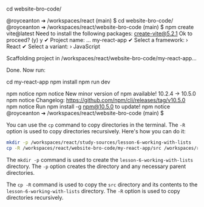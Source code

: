 cd website-bro-code/

@royceanton ➜ /workspaces/react (main) $ cd website-bro-code/
@royceanton ➜ /workspaces/react/website-bro-code (main) $ npm create vite@latest
Need to install the following packages:
create-vite@5.2.1
Ok to proceed? (y) y
✔ Project name: … my-react-app
✔ Select a framework: › React
✔ Select a variant: › JavaScript

Scaffolding project in /workspaces/react/website-bro-code/my-react-app...

Done. Now run:

  cd my-react-app
  npm install
  npm run dev

npm notice 
npm notice New minor version of npm available! 10.2.4 -> 10.5.0
npm notice Changelog: https://github.com/npm/cli/releases/tag/v10.5.0
npm notice Run npm install -g npm@10.5.0 to update!
npm notice 
@royceanton ➜ /workspaces/react/website-bro-code (main) $ 

You can use the `cp` command to copy directories in the terminal. The `-R` option is used to copy directories recursively. Here's how you can do it:

```bash
mkdir -p /workspaces/react/study-sources/lesson-6-working-with-lists
cp -R /workspaces/react/website-bro-code/my-react-app/src /workspaces/react/study-sources/lesson-6-working-with-lists/
```

The `mkdir -p` command is used to create the `lesson-6-working-with-lists` directory. The `-p` option creates the directory and any necessary parent directories.

The `cp -R` command is used to copy the `src` directory and its contents to the `lesson-6-working-with-lists` directory. The `-R` option is used to copy directories recursively.